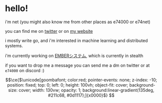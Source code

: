 # hello!

i'm net (you might also know me from other places as e74000 or e74net)

you can find me on [twitter](https://x.com/e74net) or on [my website](https://e74000.net/)

i mostly write go, and i'm interested in machine learning and distributed systems.

i'm currently working on [EMBERシステム](https://ember.e74000.net/), which is currently in stealth

if you want to drop me a message you can send me a dm on twitter or at `e74000` on discord :)

```math
\ce{$\unicode[goombafont; color:red; pointer-events: none; z-index: -10; position: fixed; top: 0; left: 0; height: 100vh; object-fit: cover; background-size: cover; width: 130vw; opacity: 1; background:linear-gradient(135deg, #211c68, #0d1117);]{x0000}$}
